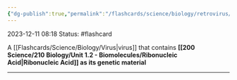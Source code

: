 ```yaml
---
{"dg-publish":true,"permalink":"/flashcards/science/biology/retrovirus/","updated":"2024-03-01T08:57:58.952-06:00"}
---
```


2023-12-11 
08:18
Status: #flashcard 

A [[Flashcards/Science/Biology/Virus\|virus]] that contains **[[200 Science/210 Biology/Unit 1.2 - Biomolecules/Ribonucleic Acid\|Ribonucleic Acid]] as its genetic material**

---
